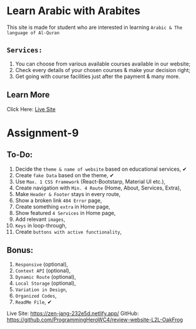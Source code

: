 # Learn Arabic with Arabites

This site is made for student who are interested in learning `Arabic & The language of Al-Quran`

## `Services:`

1. You can choose from various available courses available in our website;
2. Check every details of your chosen courses & make your decision right;
3. Get going with course facilities just after the payment & many more.

## Learn More

Click Here: [Live Site](https://zen-jang-232e5d.netlify.app/)

# Assignment-9

## To-Do:

1. Decide the `theme & name of website` based on educational services, ✔
2. Create `fake Data` based on the theme, ✔
3. Use `Max. 1 CSS Framework` (React-Bootstarp, Material UI etc.),
4. Create navigation with `Min. 4 Route` (Home, About, Services, Extra),
5. Make `Header & Footer` stays in every route,
6. Show a broken link `404 Error` page,
7. Create something `extra` in Home page,
8. Show featured `4 Services` in Home page,
9. Add relevant `images`,
10. `Keys` in loop-through,
11. Create `buttons with active functionality`,

## Bonus:

1. `Responsive` (optional),
2. `Context API` (optional),
3. `Dynamic Route` (optional),
4. `Local Storage` (optional),
5. `Variation in Design`,
6. `Organized Codes`,
7. `ReadMe File`, ✔

Live Site: https://zen-jang-232e5d.netlify.app/
GitHub: https://github.com/ProgrammingHeroWC4/review-website-L2L-OakFrog